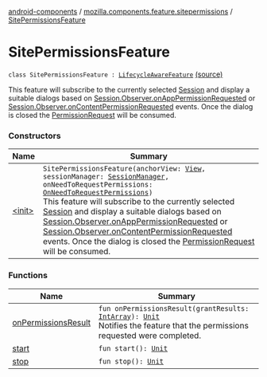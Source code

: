 [android-components](../../index.md) / [mozilla.components.feature.sitepermissions](../index.md) / [SitePermissionsFeature](./index.md)

# SitePermissionsFeature

`class SitePermissionsFeature : `[`LifecycleAwareFeature`](../../mozilla.components.support.base.feature/-lifecycle-aware-feature/index.md) [(source)](https://github.com/mozilla-mobile/android-components/blob/master/components/feature/sitepermissions/src/main/java/mozilla/components/feature/sitepermissions/SitePermissionsFeature.kt#L37)

This feature will subscribe to the currently selected [Session](../../mozilla.components.browser.session/-session/index.md) and display
a suitable dialogs based on [Session.Observer.onAppPermissionRequested](../../mozilla.components.browser.session/-session/-observer/on-app-permission-requested.md) or
[Session.Observer.onContentPermissionRequested](../../mozilla.components.browser.session/-session/-observer/on-content-permission-requested.md)  events.
Once the dialog is closed the [PermissionRequest](../../mozilla.components.concept.engine.permission/-permission-request/index.md) will be consumed.

### Constructors

| Name | Summary |
|---|---|
| [&lt;init&gt;](-init-.md) | `SitePermissionsFeature(anchorView: `[`View`](https://developer.android.com/reference/android/view/View.html)`, sessionManager: `[`SessionManager`](../../mozilla.components.browser.session/-session-manager/index.md)`, onNeedToRequestPermissions: `[`OnNeedToRequestPermissions`](../-on-need-to-request-permissions.md)`)`<br>This feature will subscribe to the currently selected [Session](../../mozilla.components.browser.session/-session/index.md) and display a suitable dialogs based on [Session.Observer.onAppPermissionRequested](../../mozilla.components.browser.session/-session/-observer/on-app-permission-requested.md) or [Session.Observer.onContentPermissionRequested](../../mozilla.components.browser.session/-session/-observer/on-content-permission-requested.md)  events. Once the dialog is closed the [PermissionRequest](../../mozilla.components.concept.engine.permission/-permission-request/index.md) will be consumed. |

### Functions

| Name | Summary |
|---|---|
| [onPermissionsResult](on-permissions-result.md) | `fun onPermissionsResult(grantResults: `[`IntArray`](https://kotlinlang.org/api/latest/jvm/stdlib/kotlin/-int-array/index.html)`): `[`Unit`](https://kotlinlang.org/api/latest/jvm/stdlib/kotlin/-unit/index.html)<br>Notifies the feature that the permissions requested were completed. |
| [start](start.md) | `fun start(): `[`Unit`](https://kotlinlang.org/api/latest/jvm/stdlib/kotlin/-unit/index.html) |
| [stop](stop.md) | `fun stop(): `[`Unit`](https://kotlinlang.org/api/latest/jvm/stdlib/kotlin/-unit/index.html) |
